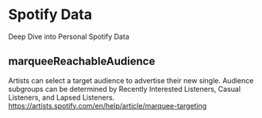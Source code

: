 # Spotify Data
Deep Dive into Personal Spotify Data


## marqueeReachableAudience
Artists can select a target audience to advertise their new single. Audience subgroups can be determined by Recently Interested Listeners, Casual Listeners, and Lapsed Listeners.
https://artists.spotify.com/en/help/article/marquee-targeting
